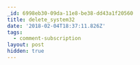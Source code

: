 ```yaml
---
_id: 6998eb30-09da-11e8-be38-dd43a1f20560
title: delete_system32
date: '2018-02-04T18:37:11.826Z'
tags:
  - comment-subscription
layout: post
hidden: true
---
```

 
